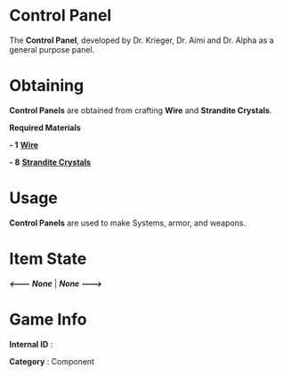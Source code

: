 # Control Panel

The **Control Panel**, developed by Dr. Krieger, Dr. Aimi and Dr. Alpha as a general purpose panel.

# Obtaining

**Control Panels** are obtained from crafting **Wire** and **Strandite Crystals**.

**Required Materials**

**- 1** [**Wire**](https://github.com/AlphaMC0/Lone-Martian/tree/main/Wires)

**- 8** [**Strandite Crystals**](https://github.com/AlphaMC0/Lone-Martian/blob/main/COres/Strandite%20Crystals.md)

# Usage

**Control Panels** are used to make Systems, armor, and weapons.

# Item State

***<--- None*** | ***None --->***

# Game Info

**Internal ID** : 

**Category** : Component
